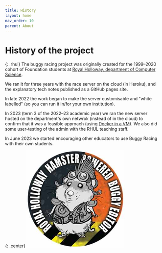 ```yaml
---
title: History
layout: home
nav_order: 10
parent: About
---
```



# History of the project


{: .rhul}
The buggy racing project was originally created for the 1999–2020 cohort of
Foundation students at
[Royal Holloway, department of Computer Science](https://cs.rhul.ac.uk).  


We ran it for three years with the race server on the cloud (in Heroku), and
the explanatory tech notes published as a GitHub pages site.  

In late 2022 the work began to make the server customisable and "white labelled"
(so you can run it in/for your own institution).  

In 2023 (term 3 of the 2022–23 academic year) we ran the new server hosted on
the department's own netwrok (instead of in the cloud) to confirm that it was a
feasible approach (using [Docker in a VM](../hosting/docker)). We also did some
user-testing of the admin with the RHUL teaching staff.

In June 2023 we started encouraging other educators to use Buggy Racing with
their own students.

{: .center}
![RHUL hamster](/docs/img/rhul-hamster.jpg)
